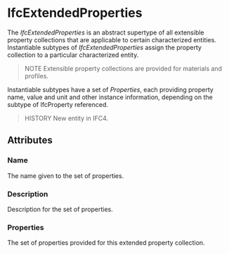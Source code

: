 # IfcExtendedProperties

The _IfcExtendedProperties_ is an abstract supertype of all extensible property collections that are applicable to certain characterized entities. Instantiable subtypes of _IfcExtendedProperties_ assign the property collection to a particular characterized entity.

> NOTE  Extensible property collections are provided for materials and profiles.

Instantiable subtypes have a set of _Properties_, each providing property name, value and unit and other instance information, depending on the subtype of IfcProperty referenced.

> HISTORY  New entity in IFC4.

## Attributes

### Name
The name given to the set of properties.

### Description
Description for the set of properties.

### Properties
The set of properties provided for this extended property collection.
